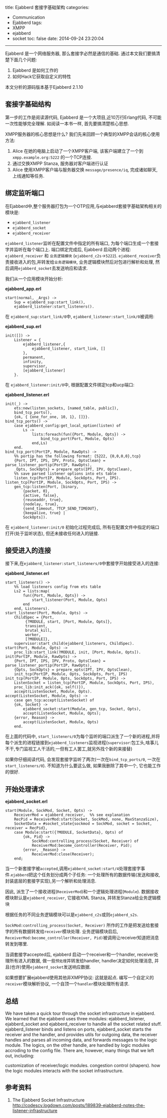 title: Ejabberd 套接字基础架构
categories:
  - Communication
  - Ejabberd
tags:
  - XMPP
  - ejabberd
  - socket
toc: false
date: 2014-09-24 23:20:04
---

Ejabberd 是一个网络服务器, 那么套接字必然是通信的基础. 通过本文我们要搞清楚下面几个问题:

1. Ejabberd 是如何工作的
2. 如何Hack它获取自定义的特性

本文分析的源码版本基于Ejabberd 2.1.10

<!--more-->

## 套接字基础结构

第一步的工作是阅读源代码, Ejabberd 是一个大项目,近10万行Erlang代码, 不可能一次性能够完全理解. 如阅读一本书一样, 首先要搞清楚核心思想.

XMPP服务器的核心思想是什么? 我们先来回顾一个典型的XMPP会话的核心使用方法:

1. Alice 在她的电脑上启动了一个XMPP客户端, 该客户端建立了一个到 `xmpp.example.org:5222` 的一个TCP连接.
2. 通过交换XMPP Stanza, 服务器对客户端进行认证
3. Alice 使用XMPP客户端与服务器交换 `message/presence/iq`, 完成诸如聊天, 上线通知等任务.

## 绑定监听端口

在Ejabberd中,整个服务器打包为一个OTP应用,与ejabberd套接字基础架构相关的模块是:

- `ejabberd_listener`
- `ejabberd_socket`
- `ejabberd_receiver`

`ejabberd_listener`监听在配置文件中指定的所有端口, 为每个端口生成一个套接字并监听在每个端口上. 端口绑定完成后, Ejabberd 启动两个进程: `ejabberd_receiver` 和 `业务逻辑模块` (`ejabberd_c2s`->`5222`). `ejabberd_receiver`负责接收进入的包,并转发给`业务逻辑模块`, 业务逻辑模块然后对包进行解析和处理, 然后调用`ejabberd_socket`去发送响应和请求.

我们从一个应用模块开始分析:

**ejabberd_app.erl**

```
start(normal, _Args) ->
    Sup = ejabberd_sup:start_link(),
    ejabberd_listener:start_listeners().
```

在 `ejabberd_sup:start_link/0`中, `ejabberd_listener:start_link/0`被调用:

**ejabberd_sup.erl**

```
init([]) ->
    Listener = {
        ejabberd_listener,{
            ejabberd_listener, start_link, []
        },
        permanent,
        infinity,
        supervisor,
        [ejabberd_listener]
    }.
```

在 `ejabberd_listener:init/0`中, 根据配置文件绑定tcp和ucp端口:

**ejabberd_listener.erl**

```
init(_) ->
    ets:new(listen_sockets, [named_table, public]),
    bind_tcp_ports(),
    {ok, { {one_for_one, 10, 1}, []}}.
bind_tcp_ports() ->
    case ejabberd_config:get_local_option(listen) of
        Ls ->
            lists:foreach(fun({Port, Module, Opts}) ->
                bind_tcp_port(Port, Module, Opts)
            end,Ls)
    end.
bind_tcp_port(PortIP, Module, RawOpts) ->
    %% portip has the following format: {5222, {0,0,0,0},tcp}
    {Port, IPT, IPS, IPV, Proto, OptsClean} = parse_listener_portip(PortIP, RawOpts),
    _Opts, SockOpts} = prepare_opts(IPT, IPV, OptsClean),
    %% save parsed listener options into ets table
    listen_tcp(PortIP, Module, SockOpts, Port, IPS).
listen_tcp(PortIP, Module, SockOpts, Port, IPS) ->
    gen_tcp:listen(Port, [binary,
        {packet, 0},
        {active, false},
        {reuseaddr, true},
        {nodelay, true},
        {send_timeout, ?TCP_SEND_TIMEOUT},
        {keepalive, true} |
        SockOpts]).
```

在 `ejabberd_listener:init/0` 初始化过程完成后, 所有在配置文件中指定的端口打开(处于监听状态), 但还未接收任何进入的链接.

## 接受进入的连接

接下来,在`ejabberd_listener:start_listeners/0`中套接字开始接受进入的连接:

**ejabberd_listener.erl**

```
start_listeners() ->
    %% load listeners config from ets table
    Ls2 = lists:map(
        fun({Port, Module, Opts}) ->
            start_listener(Port, Module, Opts)
        end
    end, Listeners).
start_listener(Port, Module, Opts) ->
    ChildSpec = {Port,
         {?MODULE, start, [Port, Module, Opts]},
         transient,
         brutal_kill,
         worker,
         [?MODULE]},
    supervisor:start_child(ejabberd_listeners, ChildSpec).
start(Port, Module, Opts) ->
    proc_lib:start_link(?MODULE, init, [Port, Module, Opts]).
init(PortIP, Module, RawOpts) ->
    {Port, IPT, IPS, IPV, Proto, OptsClean} = parse_listener_portip(PortIP, RawOpts),
    {Opts, SockOpts} = prepare_opts(IPT, IPV, OptsClean),
    init_tcp(PortIP, Module, Opts, SockOpts, Port, IPS)
init_tcp(PortIP, Module, Opts, SockOpts, Port, IPS) ->
    ListenSocket = listen_tcp(PortIP, Module, SockOpts, Port, IPS),
    proc_lib:init_ack({ok, self()}),
    accept(ListenSocket, Module, Opts).
accept(ListenSocket, Module, Opts) ->
    case gen_tcp:accept(ListenSocket) of
    {ok, Socket} ->
        ejabberd_socket:start(Module, gen_tcp, Socket, Opts),
        accept(ListenSocket, Module, Opts);
    {error, Reason} ->
        accept(ListenSocket, Module, Opts)
    end.
```

在上面的代码中, `start_listeners/0`为每个监听的端口派生了一个新的进程,并将每个派生的进程链接到`ejabberd_listeners`监视进程(`supervisor`:包工头,啥事儿不干,专门监视工人干活的,一但有工人罢工,就另外找个新的来接替)

如果你仔细阅读代码, 会发现套接字监听了两次(一次在`bind_tcp_ports/0`, 一次在`start_listeners/0`). 不知道为什么要这么做, 如果我删除了其中一个, 它也能工作的很好.

## 开始处理请求

**ejabberd_socket.erl**

```
start(Module, SockMod, Socket, Opts) ->
    ReceiverMod = ejabberd_receiver,  %% see explanation
    RecPid = ReceiverMod:start(Socket, SockMod, none, MaxStanzaSize),
    SocketData = #socket_state{sockmod = SockMod, socket = Socket, receiver = RecPid},
    case Module:start({?MODULE, SocketData}, Opts) of
        {ok, Pid} ->
            SockMod:controlling_process(Socket, Receiver) of
            ReceiverMod:become_controller(Receiver, Pid);
        {error, _Reason} ->
            ReceiverMod:close(Receiver);
    end;
```

当一个新套接字被`accepted`,调用`ejabberd_socket:start/4`处理套接字事件.`ejabberd`把这个任务划分成两个子任务: 一个处理所有的数据传输(发送和接收,封装底层的套接字实现),另一个解析和处理消息.

因此, 派生了一个接收进程(`ReceiverMod`)和一个逻辑处理进程(`Module`). 数据接收模块默认是`ejabberd_receiver`, 它接收XML Stanza, 并转发Stanza给业务逻辑模块

根据任务的不同业务逻辑模块可以是`ejabberd_c2s`或则`ejabberd_s2s`.

`SockMod:controlling_process(Socket, Receiver)` 所作的工作是把发送给套接字的所有数据转发给`receiver`模块处理. 业务逻辑模块启后, `ReceiverMod:become_controller(Receiver, Pid)`被调用让receiver知道把消息转发到哪里.

当调套接字accepted后, ejabberd 启动一个receiver和一个handler, receiver处理所有进入的数据, 做一些`预处理`并转发给handler, handler决定如何处理消息, 并且(也许)使用`ejabberd_socket`发送响应数据.

如果想要扩展ejabberd使用其他非XMPP协议: 这就是起点.
编写一个自定义的`receiver`模块解析协议, 一个自顶一个`handler`模块处理所有请求.

## 总结

We have taken a quick tour through the socket infrastructure in ejabberd. We learned that the ejabberd uses three modules: ejabberd_listener, ejabberd_socket and ejabberd_receiver to handle all the socket related stuff. ejabberd_listener binds and listens on ports, ejabberd_socket starts the receiver and the handler, and provides utils for outgoing data, the receiver handles and parses all incoming data, and forwards messages to the logic module. The logics, on the other handle, are handled by logic modules accroding to the config file. There are, however, many things that we left out, including:

customization of receiver/logic modules.
congestion control (shapers).
how the logic modules interacts with the socket infrastructure.

## 参考资料

1. The Ejabberd Socket Infrastructure
http://codescv.logdown.com/posts/189839-ejabberd-notes-the-listener-infrastructure

